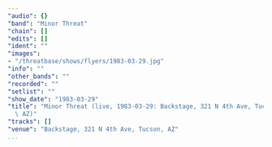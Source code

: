 ```yaml
---
"audio": {}
"band": "Minor Threat"
"chain": []
"edits": []
"ident": ""
"images":
- "/threatbase/shows/flyers/1983-03-29.jpg"
"info": ""
"other_bands": ""
"recorded": ""
"setlist": ""
"show_date": "1983-03-29"
"title": "Minor Threat (live, 1983-03-29: Backstage, 321 N 4th Ave, Tucson,\
  \ AZ)"
"tracks": []
"venue": "Backstage, 321 N 4th Ave, Tucson, AZ"
...
```

